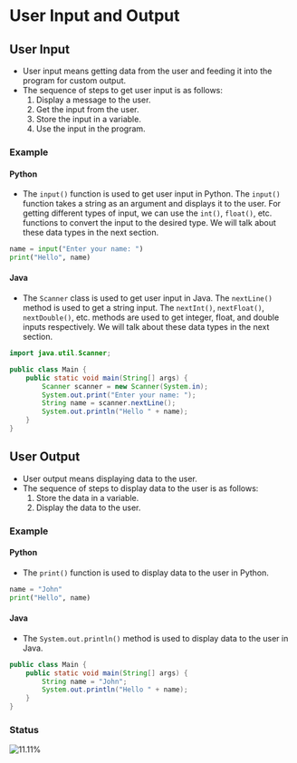 # User Input and Output

## User Input

- User input means getting data from the user and feeding it into the program for custom output.
- The sequence of steps to get user input is as follows:
  1. Display a message to the user.
  2. Get the input from the user.
  3. Store the input in a variable.
  4. Use the input in the program.

### Example

#### Python
- The `input()` function is used to get user input in Python. The `input()` function takes a string as an argument and displays it to the user. For getting different types of input, we can use the `int()`, `float()`, etc. functions to convert the input to the desired type. We will talk about these data types in the next section.

```python
name = input("Enter your name: ")
print("Hello", name)
```

#### Java
- The `Scanner` class is used to get user input in Java. The `nextLine()` method is used to get a string input. The `nextInt()`, `nextFloat()`, `nextDouble()`, etc. methods are used to get integer, float, and double inputs respectively. We will talk about these data types in the next section.
  
```java
import java.util.Scanner;

public class Main {
    public static void main(String[] args) {
        Scanner scanner = new Scanner(System.in);
        System.out.print("Enter your name: ");
        String name = scanner.nextLine();
        System.out.println("Hello " + name);
    }
}
```

## User Output

- User output means displaying data to the user.
- The sequence of steps to display data to the user is as follows:
  1. Store the data in a variable.
  2. Display the data to the user.

### Example

#### Python
- The `print()` function is used to display data to the user in Python.

```python
name = "John"
print("Hello", name)
```

#### Java
- The `System.out.println()` method is used to display data to the user in Java.

```java
public class Main {
    public static void main(String[] args) {
        String name = "John";
        System.out.println("Hello " + name);
    }
}
```

### Status
![11.11%](https://progress-bar.dev/11.11?title=Basic%20Programming%20Constructs)